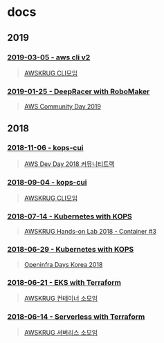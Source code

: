 # docs

## 2019

### [2019-03-05 - aws cli v2](./201903/awscli_v2/)

> [AWSKRUG CLI모임](https://www.meetup.com/awskrug/events/258924178/)

### [2019-01-25 - DeepRacer with RoboMaker](./201901/DeepRacer/)

> [AWS Community Day 2019](https://pages.awscloud.com/aws-community-day-seoul-2019.html)

## 2018

### [2018-11-06 - kops-cui](./201811/kops-cui/)

> [AWS Dev Day 2018 커뮤니티트랙](https://aws.amazon.com/ko/events/devday/)

### [2018-09-04 - kops-cui](./201809/kops-cui/)

> [AWSKRUG CLI모임](https://www.meetup.com/awskrug/events/253843549/)

### [2018-07-14 - Kubernetes with KOPS](./201806/Kubernetes/)

> [AWSKRUG Hands-on Lab 2018 - Container #3](https://www.meetup.com/awskrug/events/251854018/)

### [2018-06-29 - Kubernetes with KOPS](./201806/OpenInfraDays/)

> [Openinfra Days Korea 2018](https://event.openinfradays.kr/2018/session2/20_track1)

### [2018-06-21 - EKS with Terraform](./201806/EKS/)

> [AWSKRUG 컨테이너 소모임](https://www.meetup.com/ko-KR/awskrug/events/251467130/)

### [2018-06-14 - Serverless with Terraform](./201806/Serverless/)

> [AWSKRUG 서버리스 소모임](https://www.meetup.com/awskrug/events/251057806/)
